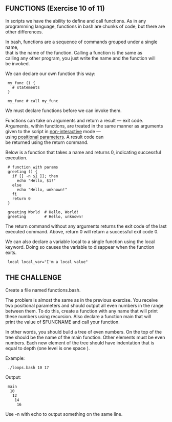  ## FUNCTIONS (Exercise 10 of 11)  
   
  In scripts we have the ability to define and call functions. As in any  
  programming language, functions in bash are chunks of code, but there are  
  other differences.  
   
  In bash, functions are a sequence of commands grouped under a single name,  
  that is the name of the function. Calling a function is the same as  
  calling any other program, you just write the name and the function will  
  be invoked.  
   
  We can declare our own function this way:  
   
     my_func () {  
       # statements  
     }  
       
     my_func # call my_func  
   
  We must declare functions before we can invoke them.  
   
  Functions can take on arguments and return a result — exit code.  
  Arguments, within functions, are treated in the same manner as arguments  
  given to the script in [non-interactive](#non-interactive-mode) mode —  
  using [positional parameters](#positional-parameters). A result code can  
  be returned using the return command.  
   
  Below is a function that takes a name and returns 0, indicating successful  
  execution.  
   
     # function with params  
     greeting () {  
       if [[ -n $1 ]]; then  
         echo "Hello, $1!"  
       else  
         echo "Hello, unknown!"  
       fi  
       return 0  
     }  
       
     greeting World  # Hello, World!  
     greeting        # Hello, unknown!  
   
  The return command without any arguments returns the exit code of the last  
  executed command. Above, return 0 will return a successful exit code 0.  
   
  We can also declare a variable local to a single function using the local  
  keyword. Doing so causes the variable to disappear when the function  
  exits.  
   
     local local_var="I'm a local value"  
   
 ## THE CHALLENGE  
   
  Create a file named functions.bash.  
   
  The problem is almost the same as in the previous exercise. You receive  
  two positional parameters and should output all even numbers in the range  
  between them. To do this, create a function with any name that will print  
  these numbers using recursion. Also declare a function main that will  
  print the value of $FUNCNAME and call your function.  
   
  In other words, you should build a tree of even numbers. On the top of the  
  tree should be the name of the main function. Other elements must be even  
  numbers. Each new element of the tree should have indentation that is  
  equal to depth (one level is one space  ).  
   
  Example:  
   
     ./loops.bash 10 17  
   
  Output:  
   
     main  
      10  
       12  
        14  
         16  
   
  Use -n with echo to output something on the same line.  

